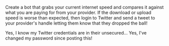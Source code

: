 Create a bot that grabs your current internet speed and compares it against what you are paying for from your provider.
If the download or upload speed is worse than expected, then login to Twitter and send a tweet to your provider's handle
letting them know that they dropped the ball! 

Yes, I know my Twitter credentials are in their unsecured... Yes, I've changed my password since posting this!
